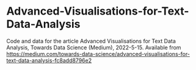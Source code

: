 # Advanced-Visualisations-for-Text-Data-Analysis

Code and data for the article Advanced Visualisations for Text Data Analysis, Towards Data Science (Medium), 2022-5-15. Available from https://medium.com/towards-data-science/advanced-visualisations-for-text-data-analysis-fc8add8796e2

